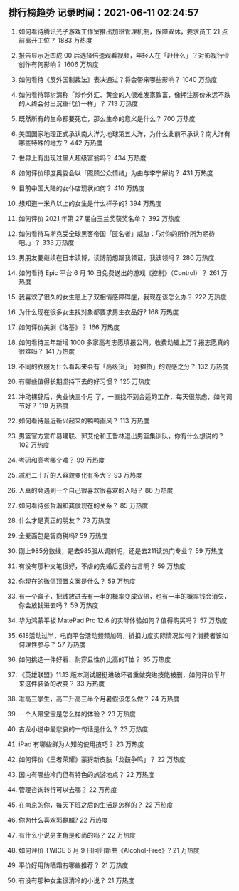 
## 排行榜趋势 记录时间：2021-06-11 02:24:57
  
  1. 如何看待腾讯光子游戏工作室推出加班管理机制，保障双休，要求员工 21 点前离开工位？ 1883 万热度
    
  2. 报告显示近四成 00 后选择倍速观看视频，年轻人在「赶什么」？对影视行业创作有何影响？ 1606 万热度
    
  3. 如何看待《反外国制裁法》表决通过？将会带来哪些影响？ 1040 万热度
    
  4. 如何看待郭树清称「炒作外汇、黄金的人很难发家致富，像押注房价永远不跌的人终会付出沉重代价一样」？ 713 万热度
    
  5. 既然所有的生命都要死亡，那么生命的意义是什么？ 700 万热度
    
  6. 美国国家地理正式承认南大洋为地球第五大洋，为什么此前不承认？南大洋有哪些特殊的地方？ 442 万热度
    
  7. 世界上有出现过黑人超级富翁吗？ 434 万热度
    
  8. 如何评价印度奥委会以「照顾公众情绪」为由与李宁解约？ 431 万热度
    
  9. 目前中国大陆的女仆店现状如何？ 410 万热度
    
  10. 想知道一米八以上的女生是什么样子的? 394 万热度
    
  11. 如何评价 2021 年第 27 届白玉兰奖获奖名单？ 392 万热度
    
  12. 如何看待马斯克受全球黑客帝国「匿名者」威胁：「对你的所作所为期待吧。」？ 333 万热度
    
  13. 男朋友要继续在日本读博，读博前想跟我领证，我该领吗？ 280 万热度
    
  14. 如何看待 Epic 平台 6 月 10 日免费送出的游戏《控制》（Control）？ 261 万热度
    
  15. 我喜欢了很久的女生患上了双相情感障碍症，我现在该怎么办？ 222 万热度
    
  16. 为什么现在很多女生找对象都要求男生衣品好? 168 万热度
    
  17. 如何评价美剧《洛基》？ 166 万热度
    
  18. 如何看待三年新增 1000 多家高考志愿填报公司，收费动辄上万？报志愿真的很难吗？ 141 万热度
    
  19. 不同的衣服为什么看起来会有「高级货」「地摊货」的观感之分？ 132 万热度
    
  20. 有哪些值得长期坚持下去的好习惯？ 125 万热度
    
  21. 冲动裸辞后，失业快三个月 了，一直找不到合适的工作，每天很焦虑，如何调节好？ 119 万热度
    
  22. 如何看待最近新兴起来的鸭鸭画风？ 113 万热度
    
  23. 男篮官方宣布易建联、郭艾伦和王哲林退出男篮集训队，你有什么想说的？ 102 万热度
    
  24. 考研和高考哪个难？ 99 万热度
    
  25. 减肥二十斤的人容貌变化有多大？ 93 万热度
    
  26. 人真的会遇到一个自己很喜欢很喜欢的人吗？ 86 万热度
    
  27. 如何看待张哲瀚和龚俊现在的关系？ 85 万热度
    
  28. 什么才是真正的朋友？ 73 万热度
    
  29. 全麦面包是智商税吗? 59 万热度
    
  30. 刚上985分数线，是去985服从调剂呢，还是去211读热门专业？ 59 万热度
    
  31. 有没有那种文笔很好，不虐的先婚后爱的古言啊？ 59 万热度
    
  32. 你现在的微信顶置文案是什么？ 59 万热度
    
  33. 有一个盒子，把钱放进去有一半的概率变成双倍，也有一半的概率钱会消失，你会放钱进去吗？ 59 万热度
    
  34. 华为鸿蒙平板 MatePad Pro 12.6 的实际体验如何？值得购买吗？ 57 万热度
    
  35. 618活动过半，电商平台活动频频加码，折扣力度实际情况如何？消费者该如何理性参与？ 57 万热度
    
  36. 如何挑选一件好看、耐穿且性价比高的T恤？ 35 万热度
    
  37. 《英雄联盟》11.13 版本测试服挺进破坏者重做突进技能被删，如何评价半年来这件装备的改变？ 33 万热度
    
  38. 准高三学生，高二升高三半个月暑假该怎么做？ 24 万热度
    
  39. 一个人带宝宝是怎么样的体验？ 23 万热度
    
  40. 古龙小说中最悲哀的一句话是什么？ 23 万热度
    
  41. iPad 有哪些鲜为人知的使用技巧？ 23 万热度
    
  42. 如何评价《王者荣耀》蒙犽新皮肤「龙鼓争鸣」？ 22 万热度
    
  43. 国内有哪些冷门但有特色的旅游地点？ 22 万热度
    
  44. 管理咨询转行可以去哪？ 22 万热度
    
  45. 在南京的你，每天下班之后的生活是怎样的？ 22 万热度
    
  46. 你为什么喜欢郭麒麟? 22 万热度
    
  47. 有什么小说男主角是和尚的吗？ 22 万热度
    
  48. 如何评价 TWICE 6 月 9 日回归新曲《Alcohol-Free》? 21 万热度
    
  49. 平价好用防晒霜有哪些推荐？ 21 万热度
    
  50. 有没有那种女主很清冷的小说？ 21 万热度
    